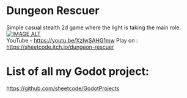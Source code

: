 # **Dungeon Rescuer**
Simple casual stealth 2d game where the light is taking the main role.
[![IMAGE ALT](https://img.youtube.com/vi/XzIwSAHG1mw/0.jpg)](https://www.youtube.com/watch?v=XzIwSAHG1mw)  
YouTube - https://youtu.be/XzIwSAHG1mw
Play on : https://sheetcode.itch.io/dungeon-rescuer


# List of all my Godot project:
https://github.com/sheetcode/GodotProjects
